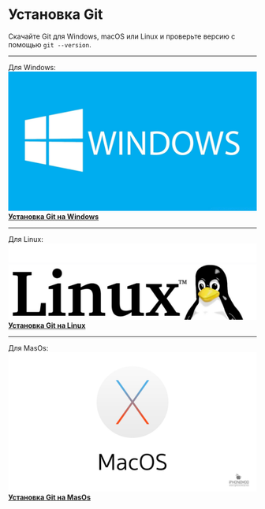 # Установка Git

Cкачайте Git для Windows, macOS или Linux и проверьте версию с помощью `git --version`.

---

Для Windows: ![log-win](/painting/log-win.jpg)
**[Установка Git на Windows](https://git-scm.com/download/win)**

---

Для Linux: ![log-lin](/painting/log-lin.png)
**[Установка Git на Linux](https://git-scm.com/download/linux)**

---

Для MasOs:![log-masOs](/painting/log-masOs.jpg)
**[Установка Git на MasOs](https://git-scm.com/download/mac)**
